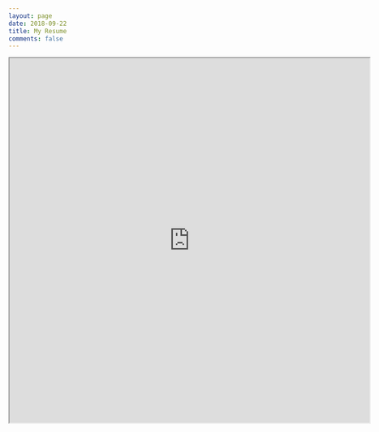 ```yaml
---
layout: page
date: 2018-09-22
title: My Resume
comments: false
---
```


<iframe src="https://drive.google.com/file/d/1L3od0KIYLO2zFnNkY_0C8lI5ow13frIZ/preview" width="710" height="720"></iframe>
